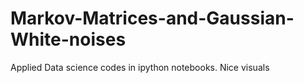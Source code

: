 Markov-Matrices-and-Gaussian-White-noises
=========================================

Applied Data science codes in ipython notebooks. Nice visuals
